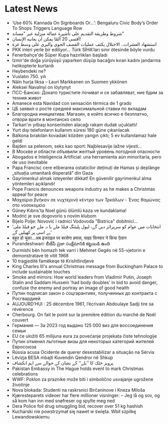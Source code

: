 # Latest News
-  ‘Use 60% Kannada On Signboards Or...’: Bengaluru Civic Body’s Order To Shops Triggers Language Row
-  شروط وطريقة التقديم على تأشيرة عمالة منزلية عبر "مساند"
-  أقسى 20 ألمًا يمكن أن يعانيه الإنسان!
-  استشهاد العشرات.. الاحتلال يكثف عمليات القصف الجوي والبري على وسط غزة
-  PKK inleri yerle bir ediliyor... Türk SİHA'ları sınır ötesinde böyle vurdu
-  Fenerbahçe'de Süper Kupa hazırlıkları başladı
-  İzmir'de doğa yürüyüşü yaparken düşüp bacağını kıran kadını jandarma helikopterle kurtardı
-  Heybendeki ne?
-  Vuslatın 750. yılı
-  Näin hurja liksa – Lauri Markkanen on Suomen ykkönen
-  Aleksei Navalnyi on löytynyt
-  ПСС-Банско: Докато туристите почиват и се забавляват, ние бдим за техния живот
-  Amanece esta Navidad con sensación térmica de 1 grado
-  ЦБ заявил о росте средней максимальной ставки по вкладам
-  Благородна инициатива: Магазин, в който всичко е безплатно, отвори врати в монтанско село
-  Tarkan'ın yılbaşı konserinden alacağı rakam dudak uçuklattı!
-  Yurt dışı telefonların kullanım süresi 180 güne çıkarılacak
-  Balkona bırakılan kovadaki közden yangın çıktı; 5 ev kullanılamaz hale geldi
-  Bajden sa pelenom, seks kao sport: Najblesavije lažne vijesti...
-  В Москве и области объявили желтый уровень погодной опасности
-  Abogados e Inteligencia Artificial: una herramienta aún minoritaria, pero de uso inevitable
-  Papa Francisc cere eliberarea ostaticilor deținuți de Hamas și deplânge „situația umanitară disperată” din Gaza
-  Gayrimenkul almak isteyenler dikkat! En güvenilir gayrimenkul alma yöntemleri açıklandı!
-  Pope Francis denounces weapons industry as he makes a Christmas appeal for peace
-  Μαχαίρια βγήκαν σε νυχτερινό κέντρο των Τρκάλων - Ένας θαμώνας στο νοσοκομείο
-  Güney Kıbrıs'ta Noel günü ölümlü kaza ve kundaklama!
-  Modrić je sve dogovorio s novim klubom
-  Bijelo Polje: Novović i radnici Vodovoda "Bistrica" dobitnici...
-  ’انتخابات میں عوام کو سرپرائز دیں گے، لیول پلیئنگ فیلڈ ملے یا نہ ملے جو فیلڈ ملی ہے اسی پر کھیلیں گے‘
-  बहुत हो चुका…अब इजराइल पर बरसेगा हमास, याह्या सिनवार ने किया ऐलान
-  Purandeshwari: బీజేపీ ప్రజా సంక్షేమానికి కట్టుబడి ఉంది
-  Durmishi bën homazh tek varri i Mehmet Gegës në 55-vjetorin e demonstratave të vitit 1968
-  10 tragjeditë famëkeqe të Krishtlindjeve
-  King Charles III's annual Christmas message from Buckingham Palace to include sustainable touches
-  Smoke and mirrors: How world leaders from Vladimir Putin, Joseph Stalin and Saddam Hussein 'had body doubles' in bid to avoid danger, confuse the enemy and portray an image of good health
-  Путин подписал закон о соцгарантиях, полученных до контракта с Росгвардией
-  AUJOURD’HUI : 25 décembre 1961, l’écrivain Abdoulaye Sadji tire sa révérence
-  Cherbourg. On fait le point sur la première édition du marché de Noël couvert
-  Германия — За 2023 год выдано 125 000 виз для воссоединения семьи
-  EU će uložiti 65 milijuna eura za povećanje projekata čiste tehnologije
-  Путин отменил льготные визы для некоторых категорий жителей Евросоюза
-  Rússia acusa Ocidente de querer desestabilizar a situação na Sérvia
-  Lëvizja BESA mbajti Kuvendin Qendror në Shkup
-  پرویز خٹک کا ’’بلے‘‘ کے نشان کے حوالے سے اہم انکشاف
-  Pakistan Embassy in The Hague holds event to mark Christmas celebrations
-  WWF: Poklon za praznike može biti i simbolično usvajanje ugrožene životinje
-  Nova blokada: Studenti na raskrsnici Birčaninove i Kneza Miloša
-  Kjæresteparets videoer har flere millioner visninger: – Jeg lå og sov, og så kom han inn med snøfreser og spylte meg ned
-  Dera Police foil drug smuggling bid, recover over 51 kg hashish
-  Kucharski nie powstrzymał się nawet w święta. Wbił szpilkę Lewandowskiemu
